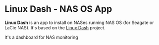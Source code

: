 Linux Dash - NAS OS App
==================================

**Linux Dash** is an app to install on NASes running NAS OS (for Seagate or LaCie NAS).
It's based on the [Linux Dash](https://github.com/afaqurk/linux-dash) project.

It's a dashboard for NAS monitoring
